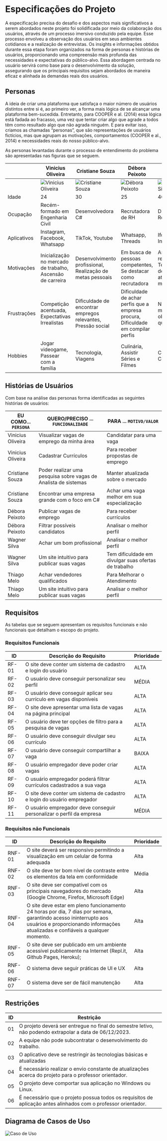 # Especificações do Projeto

A especificação precisa do desafio e dos aspectos mais significativos a serem abordados neste projeto foi solidificada por meio da colaboração dos usuários, através de um processo imersivo conduzido pela equipe. Esse processo envolveu a observação dos usuários em seus ambientes cotidianos e a realização de entrevistas. Os insights e informações obtidos durante essa etapa foram organizados na forma de personas e histórias de usuários, proporcionando uma compreensão mais profunda das necessidades e expectativas do público-alvo. Essa abordagem centrada no usuário servirá como base para o desenvolvimento da solução, assegurando que os principais requisitos sejam abordados de maneira eficaz e alinhada às demandas reais dos usuários. 

## Personas
A ideia de criar uma plataforma que satisfaça o maior número de usuários distintos entre si é, ao primeiro ver, a forma mais lógica de se alcançar uma plataforma bem-sucedida. Entretanto, para COOPER e al. (2014) essa lógica está fadada ao fracasso, uma vez que tentar criar algo que agrade a todos têm como resultado algo que não agrada ninguém. E para evitar isso, criamos as chamadas “personas”, que são representações de usuários fictícios, mas que agrupam as motivações, comportamentos (COOPER e al., 2014) e necessidades reais do nosso público-alvo.

As personas levantadas durante o processo de entendimento do problema são apresentadas nas figuras que se seguem.

|            | Vinicius Oliveira                       | Cristiane Souza                        | Débora Peixoto                       | Wagner Silva                        | Thiago Melo                       | 
|------------|------------------------------------------|----------------------------------------|---------------------------------------|-------------------------------------|-------------------------------------|
|            | ![Vinicius Oliveira](img/vinicius.jpg) | ![Cristiane Souza](img/cristiane.jpg) | ![Débora Peixoto](img/debora.jpg) | ![Wagner Silva](img/wagner.jpg) | ![Thiago Melo](img/thiago.jpg) |
| Idade      | 24                                       | 30                                    | 25                                   | 40                                  | 45                                  |
| Ocupação   | Recém-formado em Engenharia Civil        | Desenvolvedora C#                     | Recrutadora de RH                    | Dono de Restaurante                 | Dono de uma Concessionária                 |
| Aplicativos| Instagram, Facebook, Whatsapp            | TikTok, Youtube                       | Whatsapp, Threads                    | Ifood, Instagram                    | Whatsapp, Instagram                    |
| Motivações | Inicialização no mercado de trabalho, Ascensão de carreira | Desenvolvimento profissional, Realização de metas pessoais | Em busca de pessoas competentes, Se destacar como recrutadora | Ampliar seu restaurante, Ter um fluxo de atendimento melhor | Ser lider de mercado, Atendimento diferenciado e eficaz |
| Frustrações| Competição acentuada, Expectativas Irrealistas | Dificuldade de encontrar empregos relevantes, Pressão social | Dificuldade de achar perfis que a empresa procura, Dificuldade em compilar perfis | Não achar mão de obra qualificada | Fidelização de clientes |
| Hobbies    | Jogar videogame, Passear com a família   | Tecnologia, Viagens                   | Culinária, Assistir Séries e Filmes   | Cozinhar, Corridas                  | Viagem, Leitura                 |



## Histórias de Usuários

Com base na análise das personas forma identificadas as seguintes histórias de usuários:

|EU COMO... `PERSONA`| QUERO/PRECISO ... `FUNCIONALIDADE` |PARA ... `MOTIVO/VALOR`                 |
|--------------------|------------------------------------|----------------------------------------|
|Vinicius Oliveira  | Visualizar vagas de emprego da minha área            | Candidatar para uma vaga                 |
|Vinicius Oliveira  | Cadastrar Currículos            | Para receber propostas de emprego                 |
|Cristiane Souza       | Poder realizar uma pesquisa sobre vagas de Analista de sistemas                 | Manter atualizada sobre o mercado |
|Cristiane Souza       | Encontrar uma empresa grande com o foco em C#                 | Achar uma vaga melhor em sua especialização |
|Débora Peixoto       | Publicar vagas de emprego                 | Para receber currículos |
|Débora Peixoto       | Filtrar possíveis candidatos                 | Analisar o melhor perfil |
|Wagner Silva       | Achar um bom profissional                 | Analisar o melhor perfil |
|Wagner Silva       | Um site intuitivo para publicar suas vagas                 | Tem dificuldade em divulgar suas ofertas de trabalho |
|Thiago Melo       | Achar vendedores qualificados                 | Para Melhorar o Atendimento |
|Thiago Melo       | Um site intuitivo para publicar suas vagas                 | Analisar o melhor perfil |
## Requisitos

As tabelas que se seguem apresentam os requisitos funcionais e não funcionais que detalham o escopo do projeto.

### Requisitos Funcionais

|ID    | Descrição do Requisito                                               | Prioridade |
|------|-----------------------------------------------------------------------|------------|
|RF-01 | O site deve conter um sistema de cadastro e login do usuário          | ALTA       |
|RF-02 | O usuário deve conseguir personalizar seu perfil                      | MÉDIA      |
|RF-03 | O usuário deve conseguir aplicar seu currículo em vagas disponíveis   | ALTA       |
|RF-04 | O site deve apresentar uma lista de vagas na página principal         | ALTA       |
|RF-05 | O usuário deve ter opções de filtro para a pesquisa de vagas         | ALTA       |
|RF-06 | O usuário deve conseguir divulgar seu currículo                       | ALTA       |
|RF-07 | O usuário deve conseguir compartilhar a vaga                          | BAIXA      |
|RF-08 | O usuário empregador deve poder criar vagas                           | ALTA       |
|RF-09 | O usuário empregador poderá filtrar currículos cadastrados a sua vaga | ALTA       |
|RF-10 | O site deve conter um sistema de cadastro e login do usuário empregador| ALTA       |
|RF-11 | O usuário empregador deve conseguir personalizar o perfil da empresa  | MÉDIA      |

### Requisitos não Funcionais

|ID     | Descrição do Requisito                                             | Prioridade |
|-------|--------------------------------------------------------------------|------------|
|RNF-01 | O site deverá ser responsivo permitindo a visualização em um celular de forma adequada | Alta    |
|RNF-02 | O site deve ter bom nível de contraste entre os elementos da tela em conformidade | Média |
|RNF-03 | O site deve ser compatível com os principais navegadores do mercado (Google Chrome, Firefox, Microsoft Edge) | Alta |
|RNF-04 | O site deve estar em pleno funcionamento 24 horas por dia, 7 dias por semana, garantindo acesso ininterrupto aos usuários e proporcionando informações atualizadas e confiáveis a qualquer momento. | Alta |
|RNF-05 | O site deve ser publicado em um ambiente acessível publicamente na Internet (Repl.it, Github Pages, Heroku); | Alta |
|RNF-06 | O sistema deve seguir práticas de UI e UX                          | Alta       |
|RNF-07 | O sistema deve ser de fácil manutenção                              | Alta       |

## Restrições

|ID | Restrição                                                                                         |
|-- |----------------------------------------------------------------------------------------------------|
|01 | O projeto deverá ser entregue no final do semestre letivo, não podendo extrapolar a data de 06/12/2023.|
|02 | A equipe não pode subcontratar o desenvolvimento do trabalho.                                      |
|03 | O aplicativo deve se restringir às tecnologias básicas e atualizadas                               |
|04 | É necessário realizar o envio constante de atualizações acerca do projeto para o professor orientador.|
|05 | O projeto deve comportar sua aplicação no Windows ou Linux.                                        |
|06 | É necessário que o projeto possua todos os requisitos de aplicação antes alinhados com o professor orientador.|

## Diagrama de Casos de Uso

![Caso de Uso](img/casodeuso.png)
